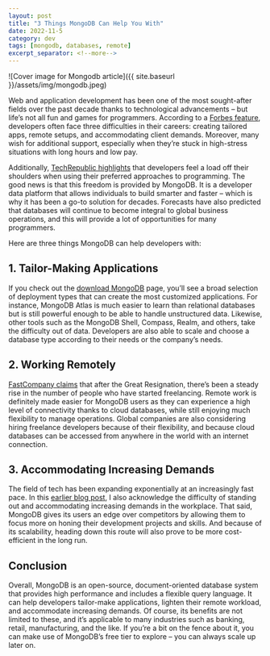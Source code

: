 ```yaml
---
layout: post
title: "3 Things MongoDB Can Help You With"
date: 2022-11-5
category: dev
tags: [mongodb, databases, remote]
excerpt_separator: <!--more-->
---
```

![Cover image for Mongodb article]({{ site.baseurl }}/assets/img/mongodb.jpeg)

Web and application development has been one of the most sought-after fields over the past decade thanks to technological advancements – but life’s not all fun and games for programmers. According to a [Forbes feature](https://www.forbes.com/sites/forbestechcouncil/2022/02/11/three-software-challenges-businesses-face-in-2022), developers often face three difficulties in their careers: creating tailored apps, remote setups, and accommodating client demands. Moreover, many wish for additional support, especially when they’re stuck in high-stress situations with long hours and low pay.

Additionally, [TechRepublic highlights](https://www.techrepublic.com/article/why-developer-freedom-worth-microservices-headaches/) that developers feel a load off their shoulders when using their preferred approaches to programming. The good news is that this freedom is provided by MongoDB. It is a developer data platform that allows individuals to build smarter and faster – which is why it has been a go-to solution for decades. Forecasts have also predicted that databases will continue to become integral to global business operations, and this will provide a lot of opportunities for many programmers.

Here are three things MongoDB can help developers with:

## 1. Tailor-Making Applications

If you check out the [download MongoDB](https://www.mongodb.com/try/download) page, you’ll see a broad selection of deployment types that can create the most customized applications. For instance, MongoDB Atlas is much easier to learn than relational databases but is still powerful enough to be able to handle unstructured data. Likewise, other tools such as the MongoDB Shell, Compass, Realm, and others, take the difficulty out of data. Developers are also able to scale and choose a database type according to their needs or the company’s needs.

## 2. Working Remotely

[FastCompany claims](https://www.fastcompany.com/90732237/why-are-so-many-people-freelancing) that after the Great Resignation, there’s been a steady rise in the number of people who have started freelancing. Remote work is definitely made easier for MongoDB users as they can experience a high level of connectivity thanks to cloud databases, while still enjoying much flexibility to manage operations. Global companies are also considering hiring freelance developers because of their flexibility, and because cloud databases can be accessed from anywhere in the world with an internet connection.

## 3. Accommodating Increasing Demands

The field of tech has been expanding exponentially at an increasingly fast pace. In this [earlier blog post](https://www.sandordargo.com/blog/2022/09/28/5-tips-to-find-your-next-job), I also acknowledge the difficulty of standing out and accommodating increasing demands in the workplace. That said, MongoDB gives its users an edge over competitors by allowing them to focus more on honing their development projects and skills. And because of its scalability, heading down this route will also prove to be more cost-efficient in the long run.

## Conclusion

Overall, MongoDB is an open-source, document-oriented database system that provides high performance and includes a flexible query language. It can help developers tailor-make applications, lighten their remote workload, and accommodate increasing demands. Of course, its benefits are not limited to these, and it’s applicable to many industries such as banking, retail, manufacturing, and the like. If you’re a bit on the fence about it, you can make use of MongoDB’s free tier to explore – you can always scale up later on.